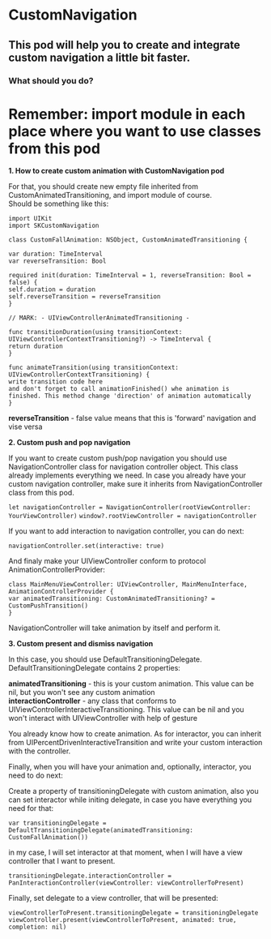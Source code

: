 # CustomNavigation  

## This pod will help you to create and integrate custom navigation a little bit faster.  

### What should you do?  

# Remember: import module in each place where you want to use classes from this pod

**1. How to create custom animation with CustomNavigation pod**   

For that, you should create new empty file inherited from CustomAnimatedTransitioning, and import module of course.  
Should be something like this:  

`import UIKit`  
`import SKCustomNavigation`  

`class CustomFallAnimation: NSObject, CustomAnimatedTransitioning {`    

`var duration: TimeInterval`    
`var reverseTransition: Bool`    

`required init(duration: TimeInterval = 1, reverseTransition: Bool = false) {`    
`self.duration = duration`  
`self.reverseTransition = reverseTransition`  
`}`  

`// MARK: - UIViewControllerAnimatedTransitioning -`  

`func transitionDuration(using transitionContext: UIViewControllerContextTransitioning?) -> TimeInterval {`  
`return duration`  
`}`  

`func animateTransition(using transitionContext: UIViewControllerContextTransitioning) {`  
`write transition code here`  
`and don't forget to call animationFinished() whe animation is finished. This method change 'direction' of animation automatically`  
`}`  

**reverseTransition** - false value means that this is 'forward' navigation and vise versa

**2. Custom push and pop navigation**  

If you want to create custom push/pop navigation you should use NavigationController class for navigation controller object. This class already implements everything we need.
In case you already have your custom navigation controller, make sure it inherits from NavigationController class from this pod.  

`let navigationController = NavigationController(rootViewController: YourViewController)`
`window?.rootViewController = navigationController`

If you want to add interaction to navigation controller, you can do next:  

`navigationController.set(interactive: true)`  

And finaly make your UIViewController conform to protocol AnimationControllerProvider:  

`class MainMenuViewController: UIViewController, MainMenuInterface, AnimationControllerProvider {`  
`var animatedTransitioning: CustomAnimatedTransitioning? = CustomPushTransition()`  
`}`

NavigationController will take animation by itself and perform it.    

**3. Custom present and dismiss navigation**  

In this case, you should use DefaultTransitioningDelegate. DefaultTransitioningDelegate contains 2 properties:    

**animatedTransitioning** - this is your custom animation. This value can be nil, but you won't see any custom animation    
**interactionController** - any class that conforms to UIViewControllerInteractiveTransitioning. This value can be nil and you won't interact with UIViewController with help of gesture      

You already know how to create animation. As for interactor, you can inherit from UIPercentDrivenInteractiveTransition and write your custom interaction with the controller.  

Finally, when you will have your animation and, optionally, interactor, you need to do next:  

Create a property of transitioningDelegate with custom animation, also you can set interactor while initing delegate, in case you have everything you need for that:  

`var transitioningDelegate = DefaultTransitioningDelegate(animatedTransitioning: CustomFallAnimation())`    

in my case, I will set interactor at that moment, when I will have a view controller that I want to present.  

`transitioningDelegate.interactionController = PanInteractionController(viewController: viewControllerToPresent)`    
  
Finally, set delegate to a view controller, that will be presented: 

`viewControllerToPresent.transitioningDelegate = transitioningDelegate`    
`viewController.present(viewControllerToPresent, animated: true, completion: nil)`  

